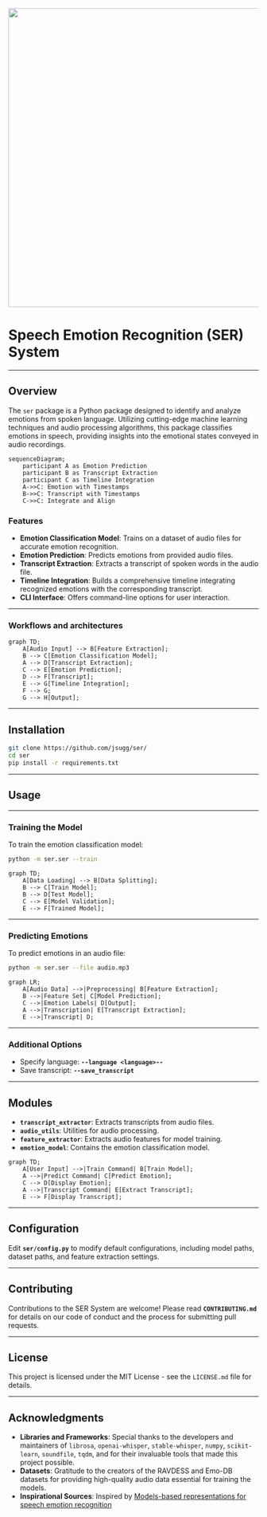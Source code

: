 <div align="center">
    <img src="https://raw.githubusercontent.com/jsugg/ser/main/.github/assets/DALL%C2%B7E%202023-11-15%2020.42.19%20-%20A%20creative%20and%20informative%20header%20image%20for%20a%20GitHub%20repository%20about%20a%20Speech%20Emotion%20Recognition%20(SER)%20System.%20The%20image%20includes%20a%20symbolic%20represe.png" width="600">
</div>


# Speech Emotion Recognition (SER) System
---
## Overview
The `ser` package is a Python package designed to identify and analyze emotions from spoken language. Utilizing cutting-edge machine learning techniques and audio processing algorithms, this package classifies emotions in speech, providing insights into the emotional states conveyed in audio recordings.

```mermaid
sequenceDiagram;
    participant A as Emotion Prediction
    participant B as Transcript Extraction
    participant C as Timeline Integration
    A->>C: Emotion with Timestamps
    B->>C: Transcript with Timestamps
    C->>C: Integrate and Align
```

### Features
- **Emotion Classification Model**: Trains on a dataset of audio files for accurate emotion recognition.
- **Emotion Prediction**: Predicts emotions from provided audio files.
- **Transcript Extraction**: Extracts a transcript of spoken words in the audio file.
- **Timeline Integration**: Builds a comprehensive timeline integrating recognized emotions with the corresponding transcript.
- **CLI Interface**: Offers command-line options for user interaction.
-------
### Workflows and architectures

```mermaid
graph TD;
    A[Audio Input] --> B[Feature Extraction];
    B --> C[Emotion Classification Model];
    A --> D[Transcript Extraction];
    C --> E[Emotion Prediction];
    D --> F[Transcript];
    E --> G[Timeline Integration];
    F --> G;
    G --> H[Output];
```
-------

## Installation

```bash
git clone https://github.com/jsugg/ser/
cd ser
pip install -r requirements.txt
```

-----
## Usage
------
### Training the Model
To train the emotion classification model:

```bash
python -m ser.ser --train
```
```mermaid
graph TD;
    A[Data Loading] --> B[Data Splitting];
    B --> C[Train Model];
    B --> D[Test Model];
    C --> E[Model Validation];
    E --> F[Trained Model];
```
-------
### Predicting Emotions
To predict emotions in an audio file:

```bash
python -m ser.ser --file audio.mp3
```
```mermaid
graph LR;
    A[Audio Data] -->|Preprocessing| B[Feature Extraction];
    B -->|Feature Set| C[Model Prediction];
    C -->|Emotion Labels| D[Output];
    A -->|Transcription| E[Transcript Extraction];
    E -->|Transcript| D;
```
-------
### Additional Options
* Specify language: **`--language <language>--`**
* Save transcript: **`--save_transcript`**

---
## Modules
* **`transcript_extractor`**: Extracts transcripts from audio files.
* **`audio_utils`**: Utilities for audio processing.
* **`feature_extractor`**: Extracts audio features for model training.
* **`emotion_model`**: Contains the emotion classification model.

```mermaid
graph TD;
    A[User Input] -->|Train Command| B[Train Model];
    A -->|Predict Command| C[Predict Emotion];
    C --> D[Display Emotion];
    A -->|Transcript Command| E[Extract Transcript];
    E --> F[Display Transcript];
```
---

## Configuration
Edit **`ser/config.py`** to modify default configurations, including model paths, dataset paths, and feature extraction settings.

---

## Contributing
Contributions to the SER System are welcome! Please read **`CONTRIBUTING.md`** for details on our code of conduct and the process for submitting pull requests.

---

## License
This project is licensed under the MIT License - see the `LICENSE.md` file for details.

---

## Acknowledgments
- **Libraries and Frameworks**: Special thanks to the developers and maintainers of `librosa`, `openai-whisper`, `stable-whisper`, `numpy`, `scikit-learn`, `soundfile`, `tqdm`, and for their invaluable tools that made this project possible.
- **Datasets**: Gratitude to the creators of the RAVDESS and Emo-DB datasets for providing high-quality audio data essential for training the models.
- **Inspirational Sources**: Inspired by [Models-based representations for speech emotion recognition](https://arxiv.org/abs/2311.00394)
